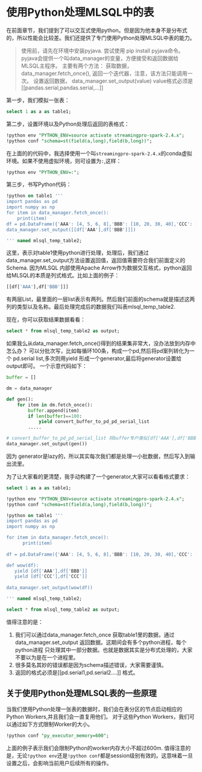 # 使用Python处理MLSQL中的表

在前面章节，我们提到了可以交互式使用python。但是因为他本身不是分布式的，所以性能会比较差。我们还提供了专门使用Python处理MLSQL中表的能力。

> 使用前，请先在环境中安装pyjava. 尝试使用 pip install pyjava命令。
> pyjava会提供一个叫data_manager的变量，方便接受和返回数据给MLSQL主程序。
> 主要有两个方法：
>    获取数据， data_manager.fetch_once(), 返回一个迭代器，注意，该方法只能调用一次。
>    设置返回数据， data_manager.set_output(value) value格式必须是 [[pandas.serial,pandas.serial,...]]

第一步，我们模拟一张表：

```sql
select 1 as a as table1;
```

第二步，设置环境以及Python处理后返回的表格式：

```sql
!python env "PYTHON_ENV=source activate streamingpro-spark-2.4.x";
!python conf "schema=st(field(a,long),field(b,long))";
```
在上面的的代码中，我选择使用一个叫`streamingpro-spark-2.4.x`的conda虚拟环境。如果不使用虚拟环境，则可设置为`:`,这样：

```sql
!python env "PYTHON_ENV=:";
```

第三步，书写Python代码：

```sql
!python on table1 '''
import pandas as pd
import numpy as np
for item in data_manager.fetch_once():
    print(item)
df = pd.DataFrame({'AAA': [4, 5, 6, 8],'BBB': [10, 20, 30, 40],'CCC': [100, 50, -30, -50]})
data_manager.set_output([[df['AAA'],df['BBB']]])

''' named mlsql_temp_table2;
```

这里，表示对table1使用python进行处理，处理后，我们通过data_manager.set_output方法设置返回值，返回值需要符合我们前面定义的Schema. 因为MLSQL
内部使用Apache Arrow作为数据交互格式，python返回给MLSQL的本质是列式格式。比如上面的例子：

```python
[[df['AAA'],df['BBB']]]
```

有两层List，最里面的一层list表示有两列。然后我们前面的schema就是描述这两列的类型以及名称。最后处理完成后的数据我们叫表mlsql_temp_table2.

现在，你可以获取结果数据看看：

```sql
select * from mlsql_temp_table2 as output;
```

如果我么从data_manager.fetch_once()得到的结果集非常大，没办法放到内存中怎么办？ 可以分批次写，比如每循环100条，构成一个pd,然后将pd案列转化为一个
pd.serial list,多次则用yield 形成一个generator,最后将generator设置给 output即可。 一个示意代码如下：

```python
buffer = []

dm = data_manager

def gen():
    for item in dm.fetch_once():
        buffer.append(item)        
        if len(buffer)==100:
            yield convert_buffer_to_pd_pd_serial_list
        .....

# convert_buffer_to_pd_pd_serial_list 将buffer专户类似[df['AAA'],df['BBB']]结构    
data_manager.set_output(gen())
```

因为 generator是lazy的，所以其实每次我们都是处理一小批数据，然后写入到输出流里。

为了让大家看的更清楚，我手动构建了一个generator,大家可以看看格式要求：

```sql
select 1 as a as table1;

!python env "PYTHON_ENV=source activate streamingpro-spark-2.4.x";
!python conf "schema=st(field(a,long),field(b,long))";

!python on table1 '''
import pandas as pd
import numpy as np

for item in data_manager.fetch_once():
      print(item)
      
df = pd.DataFrame({'AAA': [4, 5, 6, 8],'BBB': [10, 20, 30, 40],'CCC': [100, 50, -30, -50]})

def wow(df):
   yield [df['AAA'],df['BBB']]
   yield [df['CCC'],df['CCC']]
   
data_manager.set_output(wow(df))

''' named mlsql_temp_table2;

select * from mlsql_temp_table2 as output;
```

值得注意的是：

1. 我们可以通过data_manager.fetch_once 获取table1里的数据，通过data_manager.set_output 返回数据。这期间会有多个python进程，每个python进程
只处理其中一部分数据。也就是数据其实是分布式处理的，大家不要以为是在一个进程里。
2. 很多莫名其妙的错误都是因为schema描述错误，大家需要谨慎。
3. 返回的格式必须是[[pd.serial1,pd.serial2....]] 格式。 

## 关于使用Python处理MLSQL表的一些原理

当我们使用Python处理一张表的数据时，我们会在表分区的节点启动相应的Python Workers,并且我们会一直复用他们。
对于这些Python Workers，我们可以通过如下方式限制Worker的大小。

```sql
!python conf "py_executor_memory=600";
```

上面的例子表示我们会限制Python的worker内存大小不超过600m.
值得注意的是，无论`!python env`还是`!python conf`都是session级别有效的。这意味着一旦设置之后，会影响当前用户后续所有的操作。
